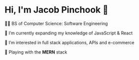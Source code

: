 <br />

# Hi, I'm Jacob Pinchook 👋

🧑‍🎓 BS of Computer Science: Software Engineering

🌱 I’m currently expanding my knowledge of JavaScript & React

👀 I’m interested in full stack applications, APIs and e-commerce

🤹 Playing with the **MERN** stack

<br />
